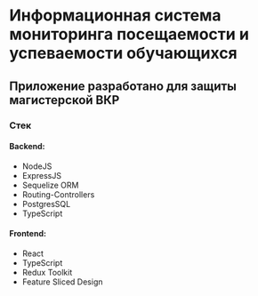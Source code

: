 # Информационная система мониторинга посещаемости и успеваемости обучающихся

## Приложение разработано для защиты магистерской ВКР

### Стек
#### Backend:
* NodeJS
* ExpressJS
* Sequelize ORM
* Routing-Controllers
* PostgresSQL
* TypeScript

#### Frontend:
* React
* TypeScript
* Redux Toolkit
* Feature Sliced Design